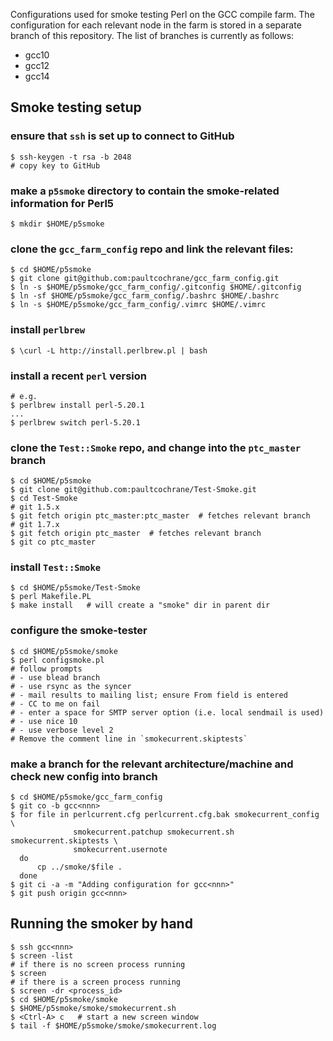 Configurations used for smoke testing Perl on the GCC compile farm.  The
configuration for each relevant node in the farm is stored in a separate branch
of this repository.  The list of branches is currently as follows:

   * gcc10
   * gcc12
   * gcc14

## Smoke testing setup

### ensure that `ssh` is set up to connect to GitHub

    $ ssh-keygen -t rsa -b 2048
    # copy key to GitHub

### make a `p5smoke` directory to contain the smoke-related information for Perl5

    $ mkdir $HOME/p5smoke

### clone the `gcc_farm_config` repo and link the relevant files:

    $ cd $HOME/p5smoke
    $ git clone git@github.com:paultcochrane/gcc_farm_config.git
    $ ln -s $HOME/p5smoke/gcc_farm_config/.gitconfig $HOME/.gitconfig
    $ ln -sf $HOME/p5smoke/gcc_farm_config/.bashrc $HOME/.bashrc
    $ ln -s $HOME/p5smoke/gcc_farm_config/.vimrc $HOME/.vimrc

### install `perlbrew`

    $ \curl -L http://install.perlbrew.pl | bash

### install a recent `perl` version

    # e.g.
    $ perlbrew install perl-5.20.1
    ...
    $ perlbrew switch perl-5.20.1

### clone the `Test::Smoke` repo, and change into the `ptc_master` branch

    $ cd $HOME/p5smoke
    $ git clone git@github.com:paultcochrane/Test-Smoke.git
    $ cd Test-Smoke
    # git 1.5.x
    $ git fetch origin ptc_master:ptc_master  # fetches relevant branch
    # git 1.7.x
    $ git fetch origin ptc_master  # fetches relevant branch
    $ git co ptc_master

### install `Test::Smoke`

    $ cd $HOME/p5smoke/Test-Smoke
    $ perl Makefile.PL
    $ make install   # will create a "smoke" dir in parent dir

### configure the smoke-tester

    $ cd $HOME/p5smoke/smoke
    $ perl configsmoke.pl
    # follow prompts
    # - use blead branch
    # - use rsync as the syncer
    # - mail results to mailing list; ensure From field is entered
    # - CC to me on fail
    # - enter a space for SMTP server option (i.e. local sendmail is used)
    # - use nice 10
    # - use verbose level 2
    # Remove the comment line in `smokecurrent.skiptests`

### make a branch for the relevant architecture/machine and check new config into branch

    $ cd $HOME/p5smoke/gcc_farm_config
    $ git co -b gcc<nnn>
    $ for file in perlcurrent.cfg perlcurrent.cfg.bak smokecurrent_config \
                  smokecurrent.patchup smokecurrent.sh smokecurrent.skiptests \
                  smokecurrent.usernote
      do
          cp ../smoke/$file .
      done
    $ git ci -a -m "Adding configuration for gcc<nnn>"
    $ git push origin gcc<nnn>

## Running the smoker by hand

    $ ssh gcc<nnn>
    $ screen -list
    # if there is no screen process running
    $ screen
    # if there is a screen process running
    $ screen -dr <process_id>
    $ cd $HOME/p5smoke/smoke
    $ $HOME/p5smoke/smoke/smokecurrent.sh
    $ <Ctrl-A> c   # start a new screen window
    $ tail -f $HOME/p5smoke/smoke/smokecurrent.log
